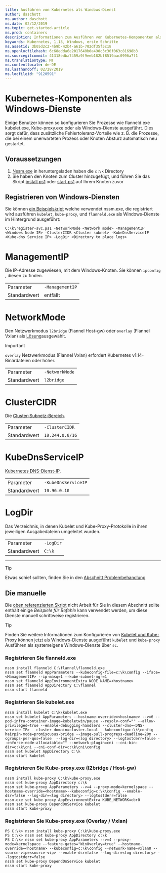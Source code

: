 ```yaml
---
title: Ausführen von Kubernetes als Windows-Dienst
author: daschott
ms.author: daschott
ms.date: 02/12/2019
ms.topic: get-started-article
ms.prod: containers
description: Informationen zum Ausführen von Kubernetes-Komponenten als Windows-Dienste.
keywords: Kubernetes, 1,13, Windows, erste Schritte
ms.assetid: 3b05d2c2-4b9b-42b4-a61b-702df35f5c18
ms.openlocfilehash: 6c68edda6e2017640b0a490c3c30f063c81698b3
ms.sourcegitcommit: 41318edba7459a9f9eeb182bf8519aac0996a7f1
ms.translationtype: MT
ms.contentlocale: de-DE
ms.lasthandoff: 02/28/2019
ms.locfileid: "9120591"
---
```

# <a name="kubernetes-components-as-windows-services"></a>Kubernetes-Komponenten als Windows-Dienste 

Einige Benutzer können so konfigurieren Sie Prozesse wie flanneld.exe kubelet.exe, Kube-proxy.exe oder als Windows-Dienste ausgeführt. Dies sorgt dafür, dass zusätzliche Fehlertoleranz-Vorteile wie z. B. die Prozesse, die bei einem unerwarteten Prozess oder Knoten Absturz automatisch neu gestartet.


## <a name="prerequisites"></a>Voraussetzungen
1. [Nssm.exe](https://nssm.cc/download) in heruntergeladen haben die `c:\k` Directory
2. Sie haben den Knoten zum Cluster hinzugefügt, und führen Sie das Skript [install.ps1](https://github.com/Microsoft/SDN/tree/master/Kubernetes/flannel/install.ps1) oder [start.ps1](https://github.com/Microsoft/SDN/blob/master/Kubernetes/flannel/start.ps1) auf Ihrem Knoten zuvor

## <a name="registering-windows-services"></a>Registrieren von Windows-Diensten
Sie können [ein Beispielskript](https://github.com/Microsoft/SDN/tree/master/Kubernetes/flannel/register-svc.ps1) welche verwendet nssm.exe, die registriert wird ausführen `kubelet`, `kube-proxy`, und `flanneld.exe` als Windows-Dienste im Hintergrund ausgeführt:

```
C:\k\register-svc.ps1 -NetworkMode <Network mode> -ManagementIP <Windows Node IP> -ClusterCIDR <Cluster subnet> -KubeDnsServiceIP <Kube-dns Service IP> -LogDir <Directory to place logs>
```

# [<a name="managementip"></a>ManagementIP](#tab/ManagementIP)
Die IP-Adresse zugewiesen, mit dem Windows-Knoten. Sie können `ipconfig` , diesen zu finden.

|  |  | 
|---------|---------|
|Parameter     | `-ManagementIP`        |
|Standardwert    | entfällt        |


# [<a name="networkmode"></a>NetworkMode](#tab/NetworkMode)
Den Netzwerkmodus `l2bridge` (Flannel Host-gw) oder `overlay` (Flannel Vxlan) als [Lösung](./network-topologies.md)ausgewählt.

> [!Important] 
> `overlay` Netzwerkmodus (Flannel Vxlan) erfordert Kubernetes v1.14-Binärdateien oder höher.

|  |  | 
|---------|---------|
|Parameter     | `-NetworkMode`        |
|Standardwert    | `l2bridge`        |


# [<a name="clustercidr"></a>ClusterCIDR](#tab/ClusterCIDR)
Die [Cluster-Subnetz-Bereich](./getting-started-kubernetes-windows.md#cluster-subnet-def).

|  |  | 
|---------|---------|
|Parameter     | `-ClusterCIDR`        |
|Standardwert    | `10.244.0.0/16`        |


# [<a name="kubednsserviceip"></a>KubeDnsServiceIP](#tab/KubeDnsServiceIP)
[Kubernetes DNS-Dienst-IP](./getting-started-kubernetes-windows.md#kube-dns-def).

|  |  | 
|---------|---------|
|Parameter     | `-KubeDnsServiceIP`        |
|Standardwert    | `10.96.0.10`        |


# [<a name="logdir"></a>LogDir](#tab/LogDir)
Das Verzeichnis, in denen Kubelet und Kube-Proxy-Protokolle in ihren jeweiligen Ausgabedateien umgeleitet wurden.

|  |  | 
|---------|---------|
|Parameter     | `-LogDir`        |
|Standardwert    | `C:\k`        |

---


> [!TIP] 
> Etwas schief sollten, finden Sie in den [Abschnitt Problembehandlung](./common-problems.md#i-have-problems-running-kubernetes-processes-as-windows-services)

## <a name="manual-approach"></a>Die manuelle
Die [oben referenzierten Skript](#registering-windows-services) nicht Arbeit für Sie in diesem Abschnitt sollte enthält einige *Beispiele für Befehle* kann verwendet werden, um diese Dienste manuell schrittweise registrieren.

> [!TIP] 
> Finden Sie weitere Informationen zum Konfigurieren von [Kubelet und Kube-Proxy können jetzt als Windows-Dienste ausgeführt](https://kubernetes.io/docs/getting-started-guides/windows/#kubelet-and-kube-proxy-can-now-run-as-windows-services) `kubelet` und `kube-proxy` Ausführen als systemeigene Windows-Dienste über `sc`.

### <a name="register-flanneldexe"></a>Registrieren Sie flanneld.exe
```
nssm install flanneld C:\flannel\flanneld.exe
nssm set flanneld AppParameters --kubeconfig-file=c:\k\config --iface=<ManagementIP> --ip-masq=1 --kube-subnet-mgr=1
nssm set flanneld AppEnvironmentExtra NODE_NAME=<hostname>
nssm set flanneld AppDirectory C:\flannel
nssm start flanneld
```

### <a name="register-kubeletexe"></a>Registrieren Sie kubelet.exe
```
nssm install kubelet C:\k\kubelet.exe
nssm set kubelet AppParameters --hostname-override=<hostname> --v=6 --pod-infra-container-image=kubeletwin/pause --resolv-conf="" --allow-privileged=true --enable-debugging-handlers --cluster-dns=<DNS-service-IP> --cluster-domain=cluster.local --kubeconfig=c:\k\config --hairpin-mode=promiscuous-bridge --image-pull-progress-deadline=20m --cgroups-per-qos=false  --log-dir=<log directory> --logtostderr=false --enforce-node-allocatable="" --network-plugin=cni --cni-bin-dir=c:\k\cni --cni-conf-dir=c:\k\cni\config
nssm set kubelet AppDirectory C:\k
nssm start kubelet
```

### <a name="register-kube-proxyexe-l2bridge--host-gw"></a>Registrieren Sie Kube-proxy.exe (l2bridge / Host-gw)
```
nssm install kube-proxy C:\k\kube-proxy.exe
nssm set kube-proxy AppDirectory c:\k
nssm set kube-proxy AppParameters --v=4 --proxy-mode=kernelspace --hostname-override=<hostname>--kubeconfig=c:\k\config --enable-dsr=false --log-dir=<log directory> --logtostderr=false
nssm.exe set kube-proxy AppEnvironmentExtra KUBE_NETWORK=cbr0
nssm set kube-proxy DependOnService kubelet
nssm start kube-proxy
```

### <a name="register-kube-proxyexe-overlay--vxlan"></a>Registrieren Sie Kube-proxy.exe (Overlay / Vxlan)
```
PS C:\k> nssm install kube-proxy C:\k\kube-proxy.exe
PS C:\k> nssm set kube-proxy AppDirectory c:\k
PS C:\k> nssm set kube-proxy AppParameters --v=4 --proxy-mode=kernelspace --feature-gates="WinOverlay=true" --hostname-override=<hostname> --kubeconfig=c:\k\config --network-name=vxlan0 --source-vip=<source-vip> --enable-dsr=false --log-dir=<log directory> --logtostderr=false
nssm set kube-proxy DependOnService kubelet
nssm start kube-proxy
```